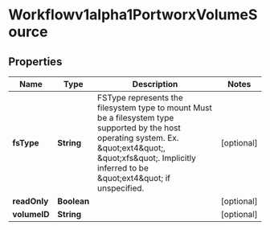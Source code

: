 

# Workflowv1alpha1PortworxVolumeSource

## Properties

Name | Type | Description | Notes
------------ | ------------- | ------------- | -------------
**fsType** | **String** | FSType represents the filesystem type to mount Must be a filesystem type supported by the host operating system. Ex. \&quot;ext4\&quot;, \&quot;xfs\&quot;. Implicitly inferred to be \&quot;ext4\&quot; if unspecified. |  [optional]
**readOnly** | **Boolean** |  |  [optional]
**volumeID** | **String** |  |  [optional]



